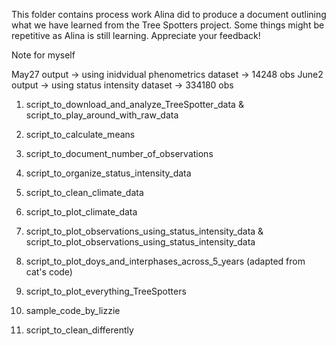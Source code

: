 This folder contains process work Alina did to produce a document outlining what 
we have learned from the Tree Spotters project. 
Some things might be repetitive as Alina is still learning. Appreciate your feedback!

Note for myself

May27 output -> using inidvidual phenometrics dataset -> 14248 obs
June2 output -> using status intensity dataset -> 334180 obs


1. script_to_download_and_analyze_TreeSpotter_data &  script_to_play_around_with_raw_data


2. script_to_calculate_means
3. script_to_document_number_of_observations
4. script_to_organize_status_intensity_data
5. script_to_clean_climate_data
6. script_to_plot_climate_data
7. script_to_plot_observations_using_status_intensity_data & script_to_plot_observations_using_status_intensity_data

8. script_to_plot_doys_and_interphases_across_5_years   (adapted from cat's code)
9. script_to_plot_everything_TreeSpotters
10. sample_code_by_lizzie

11. script_to_clean_differently


